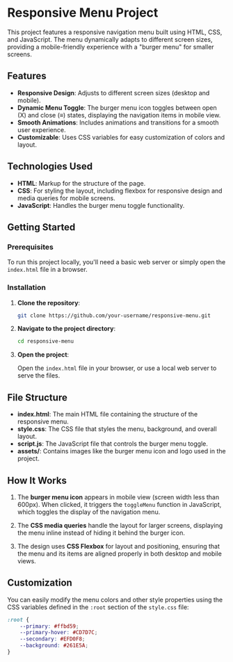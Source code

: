 # Responsive Menu Project

This project features a responsive navigation menu built using HTML, CSS, and JavaScript. The menu dynamically adapts to different screen sizes, providing a mobile-friendly experience with a "burger menu" for smaller screens.

## Features

- **Responsive Design**: Adjusts to different screen sizes (desktop and mobile).
- **Dynamic Menu Toggle**: The burger menu icon toggles between open (X) and close (≡) states, displaying the navigation items in mobile view.
- **Smooth Animations**: Includes animations and transitions for a smooth user experience.
- **Customizable**: Uses CSS variables for easy customization of colors and layout.

## Technologies Used

- **HTML**: Markup for the structure of the page.
- **CSS**: For styling the layout, including flexbox for responsive design and media queries for mobile screens.
- **JavaScript**: Handles the burger menu toggle functionality.

## Getting Started

### Prerequisites

To run this project locally, you'll need a basic web server or simply open the `index.html` file in a browser.

### Installation

1. **Clone the repository**:

    ```bash
    git clone https://github.com/your-username/responsive-menu.git
    ```

2. **Navigate to the project directory**:

    ```bash
    cd responsive-menu
    ```

3. **Open the project**:

    Open the `index.html` file in your browser, or use a local web server to serve the files.

## File Structure

- **index.html**: The main HTML file containing the structure of the responsive menu.
- **style.css**: The CSS file that styles the menu, background, and overall layout.
- **script.js**: The JavaScript file that controls the burger menu toggle.
- **assets/**: Contains images like the burger menu icon and logo used in the project.

## How It Works

1. The **burger menu icon** appears in mobile view (screen width less than 600px). When clicked, it triggers the `toggleMenu` function in JavaScript, which toggles the display of the navigation menu.
   
2. The **CSS media queries** handle the layout for larger screens, displaying the menu inline instead of hiding it behind the burger icon.

3. The design uses **CSS Flexbox** for layout and positioning, ensuring that the menu and its items are aligned properly in both desktop and mobile views.

## Customization

You can easily modify the menu colors and other style properties using the CSS variables defined in the `:root` section of the `style.css` file:

```css
:root {
    --primary: #ffbd59;
    --primary-hover: #CD7D7C;
    --secondary: #EFD0F8;
    --background: #261E5A;
}
